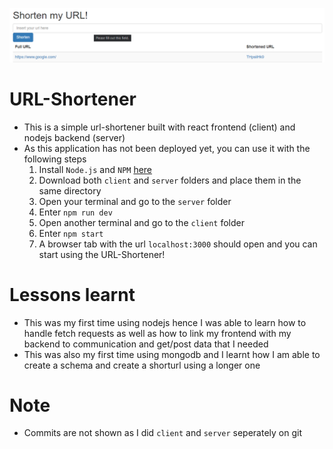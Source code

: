 ![Ui](docs/Screenshot.png)

# URL-Shortener

- This is a simple url-shortener built with react frontend (client) and nodejs backend (server)
- As this application has not been deployed yet, you can use it with the following steps
  1. Install `Node.js` and `NPM` [here](https://nodejs.org/en/download/)
  2. Download both `client` and `server` folders and place them in the same directory
  3. Open your terminal and go to the `server` folder
  4. Enter `npm run dev`
  5. Open another terminal and go to the `client` folder
  6. Enter `npm start`
  7. A browser tab with the url `localhost:3000` should open and you can start using the URL-Shortener!

# Lessons learnt

- This was my first time using nodejs hence I was able to learn how to handle fetch requests as well as how to link my frontend with my backend to communication and get/post data that I needed
- This was also my first time using mongodb and I learnt how I am able to create a schema and create a shorturl using a longer one

# Note

- Commits are not shown as I did `client` and `server` seperately on git
